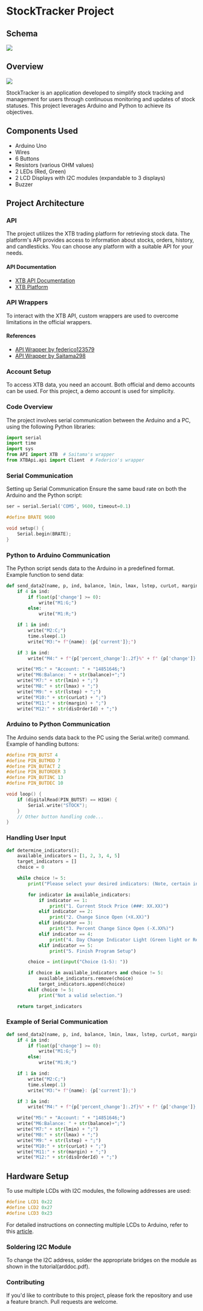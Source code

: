 # StockTracker Project

## Schema

![](images/schema.png)

## Overview

![](images/overview.png)

StockTracker is an application developed to simplify stock tracking and management for users through continuous monitoring and updates of stock statuses. This project leverages Arduino and Python to achieve its objectives.

## Components Used

- Arduino Uno
- Wires
- 6 Buttons
- Resistors (various OHM values)
- 2 LEDs (Red, Green)
- 2 LCD Displays with I2C modules (expandable to 3 displays)
- Buzzer

## Project Architecture

### API

The project utilizes the XTB trading platform for retrieving stock data. The platform's API provides access to information about stocks, orders, history, and candlesticks. You can choose any platform with a suitable API for your needs.

#### API Documentation

- [XTB API Documentation](http://developers.xstore.pro/documentation/)
- [XTB Platform](https://www.xtb.com/pl)

### API Wrappers

To interact with the XTB API, custom wrappers are used to overcome limitations in the official wrappers.

#### References

- [API Wrapper by federico123579](https://github.com/federico123579/XTBApi)
- [API Wrapper by Saitama298](https://github.com/Saitama298/Python-XTB-API)

### Account Setup

To access XTB data, you need an account. Both official and demo accounts can be used. For this project, a demo account is used for simplicity.

### Code Overview

The project involves serial communication between the Arduino and a PC, using the following Python libraries:

```python
import serial
import time
import sys
from API import XTB  # Saitama's wrapper
from XTBApi.api import Client  # Federico's wrapper
```

### Serial Communication

Setting up Serial Communication
Ensure the same baud rate on both the Arduino and the Python script:

```python
ser = serial.Serial('COM5', 9600, timeout=0.1)
```

```c++
#define BRATE 9600

void setup() {
    Serial.begin(BRATE);
}
```

### Python to Arduino Communication

The Python script sends data to the Arduino in a predefined format. Example function to send data:

```python
def send_data2(name, p, ind, balance, lmin, lmax, lstep, curLot, margin, disOrderId):
    if 4 in ind:
        if float(p['change'] >= 0):
            write("M1:G;")
        else:
            write("M1:R;")

    if 1 in ind:
        write("M2:C;")
        time.sleep(.1)
        write("M3:"+ f"{name}: {p['current']};")

    if 3 in ind:
        write("M4:" + f"{p['percent_change']:.2f}%" + f" {p['change']};")

    write("M5:" + "Account: " + "14851646;")
    write("M6:Balance: " + str(balance)+";")
    write("M7:" + str(lmin) + ";")
    write("M8:" + str(lmax) + ";")
    write("M9:" + str(lstep) + ";")
    write("M10:" + str(curLot) + ";")
    write("M11:" + str(margin) + ";")
    write("M12:" + str(disOrderId) + ";")
```

### Arduino to Python Communication

The Arduino sends data back to the PC using the Serial.write() command. Example of handling buttons:

```c++
#define PIN_BUTST 4
#define PIN_BUTMOD 7
#define PIN_BUTACT 2
#define PIN_BUTORDER 3
#define PIN_BUTINC 13
#define PIN_BUTDEC 10

void loop() {
    if (digitalRead(PIN_BUTST) == HIGH) {
        Serial.write("STOCK");
    }
    // Other button handling code...
}
```

### Handling User Input

```python
def determine_indicators():
    available_indicators = [1, 2, 3, 4, 5]
    target_indicators = []
    choice = 0

    while choice != 5:
        print("Please select your desired indicators: (Note, certain indicators may require additional Arduino setup.)")

        for indicator in available_indicators:
            if indicator == 1:
                print("1. Current Stock Price (###: XX.XX)")
            elif indicator == 2:
                print("2. Change Since Open (+X.XX)")
            elif indicator == 3:
                print("3. Percent Change Since Open (-X.XX%)")
            elif indicator == 4:
                print("4. Day Change Indicator Light (Green light or Red Light)")
            elif indicator == 5:
                print("5. Finish Program Setup")

        choice = int(input("Choice (1-5): "))

        if choice in available_indicators and choice != 5:
            available_indicators.remove(choice)
            target_indicators.append(choice)
        elif choice != 5:
            print("Not a valid selection.")

    return target_indicators
```

### Example of Serial Communication

```python
def send_data2(name, p, ind, balance, lmin, lmax, lstep, curLot, margin, disOrderId):
    if 4 in ind:
        if float(p['change'] >= 0):
            write("M1:G;")
        else:
            write("M1:R;")

    if 1 in ind:
        write("M2:C;")
        time.sleep(.1)
        write("M3:"+ f"{name}: {p['current']};")

    if 3 in ind:
        write("M4:" + f"{p['percent_change']:.2f}%" + f" {p['change']};")

    write("M5:" + "Account: " + "14851646;")
    write("M6:Balance: " + str(balance)+";")
    write("M7:" + str(lmin) + ";")
    write("M8:" + str(lmax) + ";")
    write("M9:" + str(lstep) + ";")
    write("M10:" + str(curLot) + ";")
    write("M11:" + str(margin) + ";")
    write("M12:" + str(disOrderId) + ";")
```

## Hardware Setup

To use multiple LCDs with I2C modules, the following addresses are used:

```c++
#define LCD1 0x22
#define LCD2 0x27
#define LCD3 0x23
```

For detailed instructions on connecting multiple LCDs to Arduino, refer to this [article](https://electronics-project-hub.com/how-to-connect-multiple-lcd-to-arduino/).

### Soldering I2C Module

To change the I2C address, solder the appropriate bridges on the module as shown in the tutorial(arddoc.pdf).

### Contributing

If you'd like to contribute to this project, please fork the repository and use a feature branch. Pull requests are welcome.
